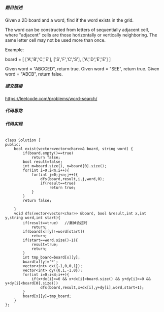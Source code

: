 ##### 题目描述
Given a 2D board and a word, find if the word exists in the grid.

The word can be constructed from letters of sequentially adjacent cell, where "adjacent" cells are those horizontally or vertically neighboring. The same letter cell may not be used more than once.

Example:

board =
[
  ['A','B','C','E'],
  ['S','F','C','S'],
  ['A','D','E','E']
]

Given word = "ABCCED", return true.
Given word = "SEE", return true.
Given word = "ABCB", return false.


##### 提交链接

https://leetcode.com/problems/word-search/


##### 代码思路




##### 代码实现

```

class Solution {
public:
    bool exist(vector<vector<char>>& board, string word) {
        if(board.empty()==true)
            return false;
        bool result=false;
        int m=board.size(), n=board[0].size();
        for(int i=0;i<m;i++){
            for(int j=0;j<n;j++){
                dfs(board,result,i,j,word,0);
                if(result==true)
                    return true;
            }
        }
        return false;

    }
    void dfs(vector<vector<char>> &board, bool &result,int x,int y,string word,int start){
        if(result==true)   //漏掉会超时
            return;
        if(board[x][y]!=word[start])
            return;
        if(start==word.size()-1){
            result=true;
            return;
        }
        int tmp_board=board[x][y];
        board[x][y]='*';
        vector<int> dx({-1,0,0,1});
        vector<int> dy({0,1,-1,0});
        for(int i=0;i<4;i++){
            if(x+dx[i]>=0 && x+dx[i]<board.size() && y+dy[i]>=0 && y+dy[i]<board[0].size())
                dfs(board,result,x+dx[i],y+dy[i],word,start+1);
        }
        board[x][y]=tmp_board;
    }
};


```
